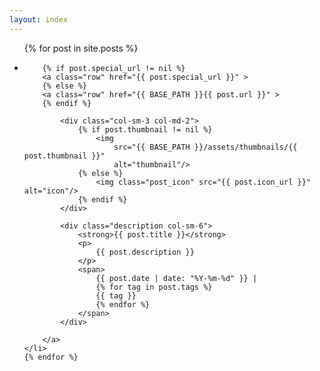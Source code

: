 ```yaml
---
layout: index
---
```

<ul class="index">
    {% for post in site.posts %}
    <li id="{{ post.id | remove:'/' }}">

        {% if post.special_url != nil %}
        <a class="row" href="{{ post.special_url }}" >
        {% else %}
        <a class="row" href="{{ BASE_PATH }}{{ post.url }}" >
        {% endif %}

            <div class="col-sm-3 col-md-2">
                {% if post.thumbnail != nil %}
                    <img
                        src="{{ BASE_PATH }}/assets/thumbnails/{{ post.thumbnail }}"
                        alt="thumbnail"/>
                {% else %}
                    <img class="post_icon" src="{{ post.icon_url }}" alt="icon"/>
                {% endif %}
            </div>

            <div class="description col-sm-6">
                <strong>{{ post.title }}</strong>
                <p>
                    {{ post.description }}
                </p>
                <span>
                    {{ post.date | date: "%Y-%m-%d" }} |
                    {% for tag in post.tags %}
                    {{ tag }}
                    {% endfor %}
                </span>
            </div>

        </a>
    </li>
    {% endfor %}
</ul>
